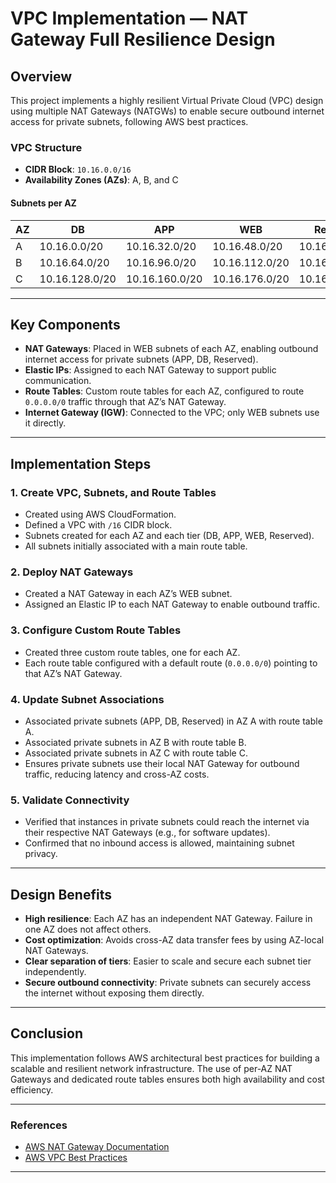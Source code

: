 # VPC Implementation — NAT Gateway Full Resilience Design

## Overview

This project implements a highly resilient Virtual Private Cloud (VPC) design using multiple NAT Gateways (NATGWs) to enable secure outbound internet access for private subnets, following AWS best practices.

### VPC Structure

- **CIDR Block**: `10.16.0.0/16`
- **Availability Zones (AZs)**: A, B, and C

#### Subnets per AZ

| AZ | DB            | APP           | WEB            | Reserved    |
|-----|---------------|---------------|---------------|-------------|
| A   | 10.16.0.0/20  | 10.16.32.0/20 | 10.16.48.0/20 | 10.16.16.0/20 |
| B   | 10.16.64.0/20 | 10.16.96.0/20 | 10.16.112.0/20| 10.16.80.0/20 |
| C   | 10.16.128.0/20| 10.16.160.0/20| 10.16.176.0/20| 10.16.144.0/20|

---

## Key Components

- **NAT Gateways**: Placed in WEB subnets of each AZ, enabling outbound internet access for private subnets (APP, DB, Reserved).
- **Elastic IPs**: Assigned to each NAT Gateway to support public communication.
- **Route Tables**: Custom route tables for each AZ, configured to route `0.0.0.0/0` traffic through that AZ’s NAT Gateway.
- **Internet Gateway (IGW)**: Connected to the VPC; only WEB subnets use it directly.

---

## Implementation Steps

### 1. Create VPC, Subnets, and Route Tables

- Created using AWS CloudFormation.
- Defined a VPC with `/16` CIDR block.
- Subnets created for each AZ and each tier (DB, APP, WEB, Reserved).
- All subnets initially associated with a main route table.

### 2. Deploy NAT Gateways

- Created a NAT Gateway in each AZ’s WEB subnet.
- Assigned an Elastic IP to each NAT Gateway to enable outbound traffic.

### 3. Configure Custom Route Tables

- Created three custom route tables, one for each AZ.
- Each route table configured with a default route (`0.0.0.0/0`) pointing to that AZ’s NAT Gateway.

### 4. Update Subnet Associations

- Associated private subnets (APP, DB, Reserved) in AZ A with route table A.
- Associated private subnets in AZ B with route table B.
- Associated private subnets in AZ C with route table C.
- Ensures private subnets use their local NAT Gateway for outbound traffic, reducing latency and cross-AZ costs.

### 5. Validate Connectivity

- Verified that instances in private subnets could reach the internet via their respective NAT Gateways (e.g., for software updates).
- Confirmed that no inbound access is allowed, maintaining subnet privacy.

---

## Design Benefits

- **High resilience**: Each AZ has an independent NAT Gateway. Failure in one AZ does not affect others.
- **Cost optimization**: Avoids cross-AZ data transfer fees by using AZ-local NAT Gateways.
- **Clear separation of tiers**: Easier to scale and secure each subnet tier independently.
- **Secure outbound connectivity**: Private subnets can securely access the internet without exposing them directly.

---

## Conclusion

This implementation follows AWS architectural best practices for building a scalable and resilient network infrastructure. The use of per-AZ NAT Gateways and dedicated route tables ensures both high availability and cost efficiency.

---

### References

- [AWS NAT Gateway Documentation](https://docs.aws.amazon.com/vpc/latest/userguide/vpc-nat-gateway.html)
- [AWS VPC Best Practices](https://docs.aws.amazon.com/vpc/latest/userguide/VPC_Scenario2.html)

---

